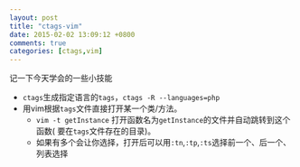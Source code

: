 ```yaml
---
layout: post
title: "ctags-vim"
date: 2015-02-02 13:09:12 +0800
comments: true
categories: [ctags,vim]
---
```

记一下今天学会的一些小技能  

* `ctags`生成指定语言的`tags`，```ctags -R --languages=php```
* 用vim根据`tags`文件直接打开某一个类/方法。
    - `vim -t getInstance` 打开函数名为`getInstance`的文件并自动跳转到这个函数( 要在`tags`文件存在的目录)。
    - 如果有多个会让你选择，打开后可以用`:tn`,`:tp`,`:ts`选择前一个、后一个、列表选择

